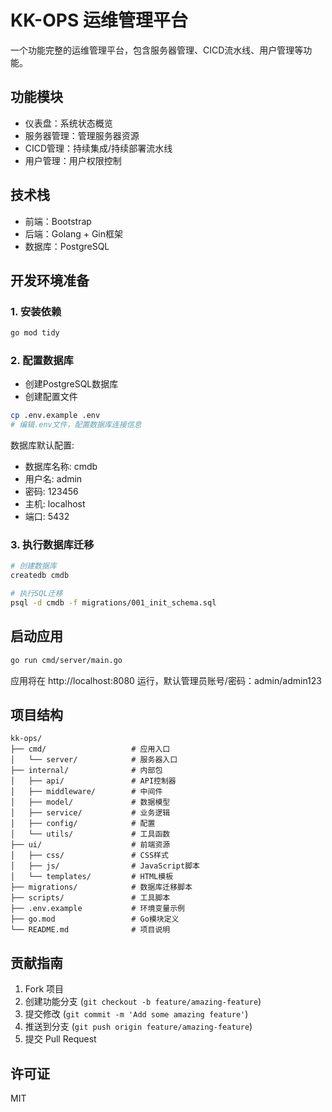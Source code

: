 # KK-OPS 运维管理平台

一个功能完整的运维管理平台，包含服务器管理、CICD流水线、用户管理等功能。

## 功能模块

- 仪表盘：系统状态概览
- 服务器管理：管理服务器资源
- CICD管理：持续集成/持续部署流水线
- 用户管理：用户权限控制

## 技术栈

- 前端：Bootstrap
- 后端：Golang + Gin框架
- 数据库：PostgreSQL

## 开发环境准备

### 1. 安装依赖

```bash
go mod tidy
```

### 2. 配置数据库

- 创建PostgreSQL数据库
- 创建配置文件

```bash
cp .env.example .env
# 编辑.env文件，配置数据库连接信息
```

数据库默认配置:
- 数据库名称: cmdb
- 用户名: admin
- 密码: 123456
- 主机: localhost
- 端口: 5432

### 3. 执行数据库迁移

```bash
# 创建数据库
createdb cmdb

# 执行SQL迁移
psql -d cmdb -f migrations/001_init_schema.sql
```

## 启动应用

```bash
go run cmd/server/main.go
```

应用将在 http://localhost:8080 运行，默认管理员账号/密码：admin/admin123


## 项目结构

```
kk-ops/
├── cmd/                   # 应用入口
│   └── server/            # 服务器入口
├── internal/              # 内部包
│   ├── api/               # API控制器
│   ├── middleware/        # 中间件
│   ├── model/             # 数据模型
│   ├── service/           # 业务逻辑
│   ├── config/            # 配置
│   └── utils/             # 工具函数
├── ui/                    # 前端资源
│   ├── css/               # CSS样式
│   ├── js/                # JavaScript脚本
│   └── templates/         # HTML模板
├── migrations/            # 数据库迁移脚本
├── scripts/               # 工具脚本
├── .env.example           # 环境变量示例
├── go.mod                 # Go模块定义
└── README.md              # 项目说明
```

## 贡献指南

1. Fork 项目
2. 创建功能分支 (`git checkout -b feature/amazing-feature`)
3. 提交修改 (`git commit -m 'Add some amazing feature'`)
4. 推送到分支 (`git push origin feature/amazing-feature`)
5. 提交 Pull Request

## 许可证

MIT